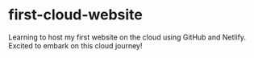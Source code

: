 # first-cloud-website
Learning to host my first website on the cloud using GitHub and Netlify. Excited to embark on this cloud journey!

